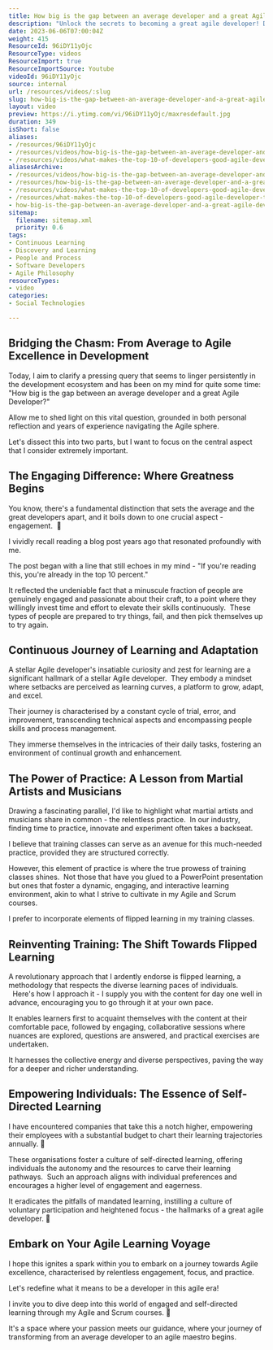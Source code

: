 ```yaml
---
title: How big is the gap between an average developer and a great Agile Developer?
description: "Unlock the secrets to becoming a great agile developer! Discover the power of self-investment, practice, and continuous learning. \U0001F4DA\U0001F4A1✨"
date: 2023-06-06T07:00:04Z
weight: 415
ResourceId: 96iDY11yOjc
ResourceType: videos
ResourceImport: true
ResourceImportSource: Youtube
videoId: 96iDY11yOjc
source: internal
url: /resources/videos/:slug
slug: how-big-is-the-gap-between-an-average-developer-and-a-great-agile-developer
layout: video
preview: https://i.ytimg.com/vi/96iDY11yOjc/maxresdefault.jpg
duration: 349
isShort: false
aliases:
- /resources/96iDY11yOjc
- /resources/videos/how-big-is-the-gap-between-an-average-developer-and-a-great-agile-developer
- /resources/videos/what-makes-the-top-10-of-developers-good-agile-developer-to-great-agile-developer
aliasesArchive:
- /resources/videos/how-big-is-the-gap-between-an-average-developer-and-a-great-agile-developer
- /resources/how-big-is-the-gap-between-an-average-developer-and-a-great-agile-developer
- /resources/videos/what-makes-the-top-10-of-developers-good-agile-developer-to-great-agile-developer
- /resources/what-makes-the-top-10-of-developers-good-agile-developer-to-great-agile-developer
- how-big-is-the-gap-between-an-average-developer-and-a-great-agile-developer
sitemap:
  filename: sitemap.xml
  priority: 0.6
tags:
- Continuous Learning
- Discovery and Learning
- People and Process
- Software Developers
- Agile Philosophy
resourceTypes:
- video
categories:
- Social Technologies

---
```

## Bridging the Chasm: From Average to Agile Excellence in Development

Today, I aim to clarify a pressing query that seems to linger persistently in the development ecosystem and has been on my mind for quite some time: "How big is the gap between an average developer and a great Agile Developer?"

Allow me to shed light on this vital question, grounded in both personal reflection and years of experience navigating the Agile sphere.

Let's dissect this into two parts, but I want to focus on the central aspect that I consider extremely important.

## The Engaging Difference: Where Greatness Begins

You know, there's a fundamental distinction that sets the average and the great developers apart, and it boils down to one crucial aspect - engagement.  🌟

I vividly recall reading a blog post years ago that resonated profoundly with me.

The post began with a line that still echoes in my mind - "If you're reading this, you're already in the top 10 percent."

It reflected the undeniable fact that a minuscule fraction of people are genuinely engaged and passionate about their craft, to a point where they willingly invest time and effort to elevate their skills continuously.  These types of people are prepared to try things, fail, and then pick themselves up to try again.

## Continuous Journey of Learning and Adaptation

A stellar Agile developer's insatiable curiosity and zest for learning are a significant hallmark of a stellar Agile developer.  They embody a mindset where setbacks are perceived as learning curves, a platform to grow, adapt, and excel.

Their journey is characterised by a constant cycle of trial, error, and improvement, transcending technical aspects and encompassing people skills and process management.

They immerse themselves in the intricacies of their daily tasks, fostering an environment of continual growth and enhancement.

## The Power of Practice: A Lesson from Martial Artists and Musicians

Drawing a fascinating parallel, I'd like to highlight what martial artists and musicians share in common - the relentless practice.  In our industry, finding time to practice, innovate and experiment often takes a backseat.

I believe that training classes can serve as an avenue for this much-needed practice, provided they are structured correctly.

However, this element of practice is where the true prowess of training classes shines.  Not those that have you glued to a PowerPoint presentation but ones that foster a dynamic, engaging, and interactive learning environment, akin to what I strive to cultivate in my Agile and Scrum courses.

I prefer to incorporate elements of flipped learning in my training classes.

## Reinventing Training: The Shift Towards Flipped Learning

A revolutionary approach that I ardently endorse is flipped learning, a methodology that respects the diverse learning paces of individuals.   Here's how I approach it - I supply you with the content for day one well in advance, encouraging you to go through it at your own pace.

It enables learners first to acquaint themselves with the content at their comfortable pace, followed by engaging, collaborative sessions where nuances are explored, questions are answered, and practical exercises are undertaken.

It harnesses the collective energy and diverse perspectives, paving the way for a deeper and richer understanding.

## Empowering Individuals: The Essence of Self-Directed Learning

I have encountered companies that take this a notch higher, empowering their employees with a substantial budget to chart their learning trajectories annually. 🚀

These organisations foster a culture of self-directed learning, offering individuals the autonomy and the resources to carve their learning pathways.  Such an approach aligns with individual preferences and encourages a higher level of engagement and eagerness.

It eradicates the pitfalls of mandated learning, instilling a culture of voluntary participation and heightened focus - the hallmarks of a great agile developer. 🌱

## Embark on Your Agile Learning Voyage

I hope this ignites a spark within you to embark on a journey towards Agile excellence, characterised by relentless engagement, focus, and practice.

Let's redefine what it means to be a developer in this agile era!

I invite you to dive deep into this world of engaged and self-directed learning through my Agile and Scrum courses. 🚀

It's a space where your passion meets our guidance, where your journey of transforming from an average developer to an agile maestro begins.
